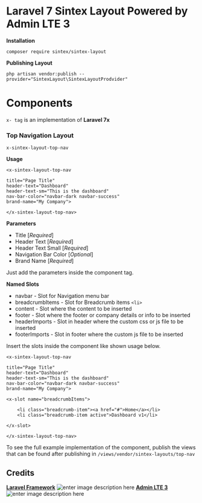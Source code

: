 
# Laravel 7 Sintex Layout Powered by Admin LTE 3

**Installation**

    composer require sintex/sintex-layout
**Publishing Layout**

    php artisan vendor:publish --provider="SintexLayout\SintexLayoutProdvider"

# Components
`x- tag` is an implementation of **Laravel 7x**

### Top Navigation Layout 

    x-sintex-layout-top-nav
    
**Usage**

    <x-sintex-layout-top-nav  
    
    title="Page Title" 
    header-text="Dashboard" 
    header-text-sm="This is the dashboard" 
    nav-bar-color="navbar-dark navbar-success"  
    brand-name="My Company">
    
    </x-sintex-layout-top-nav>

**Parameters**

 - Title [*Required*]
 - Header Text [*Required*]
 - Header Text Small [*Required*]
 - Navigation Bar Color [*Optional*]
 - Brand Name [*Required*]

Just add the parameters inside the component tag.

**Named Slots**

 - navbar - Slot for Navigation menu bar
 - breadcrumbItems  - Slot for Breadcrumb items `<li>`
 - content - Slot where the content to be inserted
 - footer  - Slot where the footer or company details or info to be inserted
 - headerImports - Slot in header where the custom css or js file to be inserted
 - footerImports - Slot in footer where the custom js file to be inserted

Insert the slots inside the component like shown usage below.
 
    <x-sintex-layout-top-nav  
    
    title="Page Title" 
    header-text="Dashboard" 
    header-text-sm="This is the dashboard" 
    nav-bar-color="navbar-dark navbar-success"  
    brand-name="My Company">

    <x-slot name="breadcrumbItems">

        <li class="breadcrumb-item"><a href="#">Home</a></li>
        <li class="breadcrumb-item active">Dashboard v1</li>

    </x-slot>
    
    </x-sintex-layout-top-nav>
   To see the full example implementation of the component, publish the views that can be found after publishing in `/views/vendor/sintex-layouts/top-nav`


## Credits

 [**Laravel Framework**](https://github.com/laravel/laravel) ![enter image description here](https://camo.githubusercontent.com/c4b3056564d4d97f40afa08cffefa26c2a695316/68747470733a2f2f7265732e636c6f7564696e6172792e636f6d2f6474666276766b79702f696d6167652f75706c6f61642f76313536363333313337372f6c61726176656c2d6c6f676f6c6f636b75702d636d796b2d7265642e737667)
[**Admin LTE 3**](https://github.com/ColorlibHQ/AdminLTE/)![enter image description here](https://camo.githubusercontent.com/27d69461ad4caeb670264814c1fb624faadc9dca/68747470733a2f2f61646d696e6c74652e696f2f41646d696e4c5445332e706e67)
